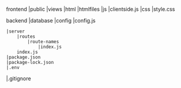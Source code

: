 frontend
|public
|views
|html
|htmlfiles
|js
|clientside.js
|css
|style.css

backend
|database
|config
|config.js

    |server
        |routes
            |route-names
                |index.js
        index.js
    |package.json
    |package-lock.json
    |.env

|.gitignore
